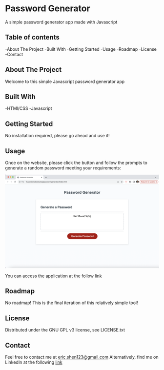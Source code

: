 # Password Generator
A simple password generator app made with Javascript

## Table of contents
-About The Project
-Built With
-Getting Started
-Usage
-Roadmap
-License
-Contact


## About The Project
Welcome to this simple Javascript password generator app

## Built With
-HTMl/CSS
-Javascript

## Getting Started
No installation required, please go ahead and use it!

## Usage
Once on the website, please click the button and follow the prompts to generate a random password meeting your requirements:

![An image of the password generator](/Example.png)

You can access the application at the follow [link](https://kidleis.github.io/password-generator/)

## Roadmap
No roadmap! This is the final iteration of this relatively simple tool!

## License
Distributed under the GNU GPL v3 license, see LICENSE.txt

## Contact
Feel free to contact me at eric.shen123@gmail.com
Alternatively, find me on LinkedIn at the following [link](https://www.linkedin.com/in/eric-shen-a46b46175/)